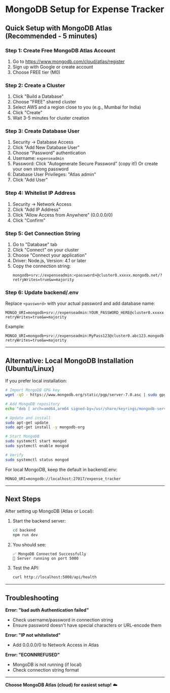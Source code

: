 # MongoDB Setup for Expense Tracker

## Quick Setup with MongoDB Atlas (Recommended - 5 minutes)

### Step 1: Create Free MongoDB Atlas Account
1. Go to https://www.mongodb.com/cloud/atlas/register
2. Sign up with Google or create account
3. Choose FREE tier (M0)

### Step 2: Create a Cluster
1. Click "Build a Database"
2. Choose "FREE" shared cluster
3. Select AWS and a region close to you (e.g., Mumbai for India)
4. Click "Create"
5. Wait 3-5 minutes for cluster creation

### Step 3: Create Database User
1. Security → Database Access
2. Click "Add New Database User"
3. Choose "Password" authentication
4. Username: `expenseadmin`
5. Password: Click "Autogenerate Secure Password" (copy it!)
   Or create your own strong password
6. Database User Privileges: "Atlas admin"
7. Click "Add User"

### Step 4: Whitelist IP Address
1. Security → Network Access
2. Click "Add IP Address"
3. Click "Allow Access from Anywhere" (0.0.0.0/0)
4. Click "Confirm"

### Step 5: Get Connection String
1. Go to "Database" tab
2. Click "Connect" on your cluster
3. Choose "Connect your application"
4. Driver: Node.js, Version: 4.1 or later
5. Copy the connection string:
   ```
   mongodb+srv://expenseadmin:<password>@cluster0.xxxxx.mongodb.net/?retryWrites=true&w=majority
   ```

### Step 6: Update backend/.env
Replace `<password>` with your actual password and add database name:

```env
MONGO_URI=mongodb+srv://expenseadmin:YOUR_PASSWORD_HERE@cluster0.xxxxx.mongodb.net/expense_tracker?retryWrites=true&w=majority
```

Example:
```env
MONGO_URI=mongodb+srv://expenseadmin:MyPass123@cluster0.abc123.mongodb.net/expense_tracker?retryWrites=true&w=majority
```

---

## Alternative: Local MongoDB Installation (Ubuntu/Linux)

If you prefer local installation:

```bash
# Import MongoDB GPG key
wget -qO - https://www.mongodb.org/static/pgp/server-7.0.asc | sudo gpg --dearmor -o /usr/share/keyrings/mongodb-server-7.0.gpg

# Add MongoDB repository
echo "deb [ arch=amd64,arm64 signed-by=/usr/share/keyrings/mongodb-server-7.0.gpg ] https://repo.mongodb.org/apt/ubuntu jammy/mongodb-org/7.0 multiverse" | sudo tee /etc/apt/sources.list.d/mongodb-org-7.0.list

# Update and install
sudo apt-get update
sudo apt-get install -y mongodb-org

# Start MongoDB
sudo systemctl start mongod
sudo systemctl enable mongod

# Verify
sudo systemctl status mongod
```

For local MongoDB, keep the default in backend/.env:
```env
MONGO_URI=mongodb://localhost:27017/expense_tracker
```

---

## Next Steps

After setting up MongoDB (Atlas or Local):

1. Start the backend server:
   ```bash
   cd backend
   npm run dev
   ```

2. You should see:
   ```
   ✅ MongoDB Connected Successfully
   🚀 Server running on port 5000
   ```

3. Test the API:
   ```bash
   curl http://localhost:5000/api/health
   ```

---

## Troubleshooting

**Error: "bad auth Authentication failed"**
- Check username/password in connection string
- Ensure password doesn't have special characters or URL-encode them

**Error: "IP not whitelisted"**
- Add 0.0.0.0/0 to Network Access in Atlas

**Error: "ECONNREFUSED"**
- MongoDB is not running (if local)
- Check connection string format

---

**Choose MongoDB Atlas (cloud) for easiest setup!** ☁️
